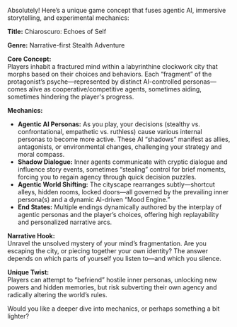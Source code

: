 Absolutely! Here’s a unique game concept that fuses agentic AI, immersive storytelling, and experimental mechanics:

**Title:** Chiaroscuro: Echoes of Self

**Genre:** Narrative-first Stealth Adventure

**Core Concept:**  
Players inhabit a fractured mind within a labyrinthine clockwork city that morphs based on their choices and behaviors. Each “fragment” of the protagonist’s psyche—represented by distinct AI-controlled personas—comes alive as cooperative/competitive agents, sometimes aiding, sometimes hindering the player's progress.

**Mechanics:**  
- **Agentic AI Personas:** As you play, your decisions (stealthy vs. confrontational, empathetic vs. ruthless) cause various internal personas to become more active. These AI “shadows” manifest as allies, antagonists, or environmental changes, challenging your strategy and moral compass.
- **Shadow Dialogue:** Inner agents communicate with cryptic dialogue and influence story events, sometimes “stealing” control for brief moments, forcing you to regain agency through quick decision puzzles.
- **Agentic World Shifting:** The cityscape rearranges subtly—shortcut alleys, hidden rooms, locked doors—all governed by the prevailing inner persona(s) and a dynamic AI-driven “Mood Engine.”
- **End States:** Multiple endings dynamically authored by the interplay of agentic personas and the player’s choices, offering high replayability and personalized narrative arcs.

**Narrative Hook:**  
Unravel the unsolved mystery of your mind’s fragmentation. Are you escaping the city, or piecing together your own identity? The answer depends on which parts of yourself you listen to—and which you silence.

**Unique Twist:**  
Players can attempt to “befriend” hostile inner personas, unlocking new powers and hidden memories, but risk subverting their own agency and radically altering the world’s rules.

Would you like a deeper dive into mechanics, or perhaps something a bit lighter?